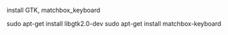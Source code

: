 install GTK, matchbox_keyboard


sudo apt-get install libgtk2.0-dev 
sudo apt-get install matchbox-keyboard

